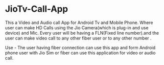 # JioTv-Call-App

This a Video and Audio call App for Android Tv and Mobile Phone. Where user can make HD Calls using the Jio Camera(which is plug-in and use device) and Mic. Every user will be having a FLN(Fixed line number).and the user can make video call to any other fiber user or to any other number .

Use - The user having fiber connection can use this app and form Android phone user with Jio Sim or fiber can use this application for video or audio call.
